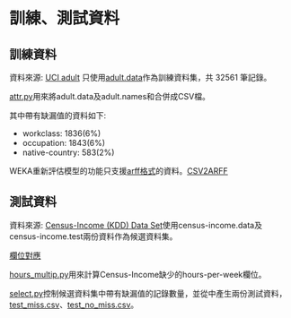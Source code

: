 # 訓練、測試資料

## 訓練資料
資料來源: [UCI adult](https://archive.ics.uci.edu/ml/datasets/Adult)
只使用[adult.data](https://archive.ics.uci.edu/ml/machine-learning-databases/adult/adult.data)作為訓練資料集，共 32561 筆記錄。

[attr.py](https://github.com/Phate334/104NUkDataMiningWEKAtopic/blob/master/data/train/attr.py)用來將adult.data及adult.names和合併成CSV檔。

其中帶有缺漏值的資料如下:
* workclass: 1836(6%)
* occupation: 1843(6%)
* native-country: 583(2%)

WEKA重新評估模型的功能只支援[arff格式](https://weka.wikispaces.com/ARFF+%28stable+version%29)的資料。[CSV2ARFF](http://ikuz.eu/csv2arff/)

## 測試資料
資料來源: [Census-Income (KDD) Data Set](https://archive.ics.uci.edu/ml/datasets/Census-Income+%28KDD%29)使用census-income.data及census-income.test兩份資料作為候選資料集。

[欄位對應](https://github.com/Phate334/104NUkDataMiningWEKAtopic/blob/master/data/test/%E6%AC%84%E4%BD%8D%E5%B0%8D%E7%85%A7.xlsx)

[hours_multip.py](https://github.com/Phate334/104NUkDataMiningWEKAtopic/blob/master/data/test/hours_multip.py)用來計算Census-Income缺少的hours-per-week欄位。

[select.py](https://github.com/Phate334/104NUkDataMiningWEKAtopic/blob/master/data/test/select.py)控制候選資料集中帶有缺漏值的記錄數量，並從中產生兩份測試資料，[test_miss.csv](https://github.com/Phate334/104NUkDataMiningWEKAtopic/blob/master/data/test/test_miss.csv)、[test_no_miss.csv](https://github.com/Phate334/104NUkDataMiningWEKAtopic/blob/master/data/test/test_no_miss.csv)。
